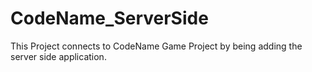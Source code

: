 # CodeName_ServerSide
This Project connects to CodeName Game Project by being adding the server side application.
